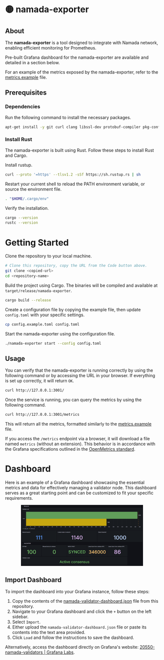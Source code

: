 # 🟡 namada-exporter

## About 

The **namada-exporter** is a tool designed to integrate with Namada network, enabling efficient monitoring for Prometheus.

Pre-built Grafana dashboard for the namada-exporter are available and detailed in a section below.

For an example of the metrics exposed by the namada-exporter, refer to the [metrics.example](metrics.example) file.

## Prerequisites

### Dependencies
Run the following command to install the necessary packages.

```bash
apt-get install -y git curl clang libssl-dev protobuf-compiler pkg-config
```

### Install Rust
The namada-exporter is built using Rust. Follow these steps to install Rust and Cargo.

Install rustup.
```sh
curl --proto '=https' --tlsv1.2 -sSf https://sh.rustup.rs | sh
```
Restart your current shell to reload the PATH environment variable, or source the environment file.
```sh
. "$HOME/.cargo/env" 
```

Verify the installation.
```sh
cargo --version
rustc --version
```

# Getting Started

Clone the repository to your local machine.
```sh
# Clone this repository, copy the URL from the Code button above.
git clone <copied-url>
cd <repository-name>
```

Build the project using Cargo. The binaries will be compiled and available at `target/release/namada-exporter`.
```sh 
cargo build --release
```

Create a configuration file by copying the example file, then update `config.toml` with your specific settings.
```sh 
cp config.example.toml config.toml
```

Start the namada-exporter using the configuration file.
```sh
./namada-exporter start --config config.toml
```

## Usage

You can verify that the namada-exporter is running correctly by using the following command or by accessing the URL in your browser. If everything is set up correctly, it will return `OK`.

```sh
curl http://127.0.0.1:3001/
```

Once the service is running, you can query the metrics by using the following command.

```sh
curl http://127.0.0.1:3001/metrics
```

This will return all the metrics, formatted similarly to the [metrics.example](metrics.example) file.

If you access the `/metrics` endpoint via a browser, it will download a file named `metrics` (without an extension). This behavior is in accordance with the Grafana specifications outlined in the [OpenMetrics standard](https://github.com/prometheus/OpenMetrics/blob/main/specification/OpenMetrics.md#overall-structure).

# Dashboard

Here is an example of a Grafana dashboard showcasing the essential metrics and data for effectively managing a validator node. This dashboard serves as a great starting point and can be customized to fit your specific requirements.

<div style="text-align: center;"><img src="Dashboard-Example.png" alt="Dashboard Example" width="400"/></div>

## Import Dashboard

To import the dashboard into your Grafana instance, follow these steps:

1. Copy the contents of the [namada-validator-dashboard.json](./namada-validator-dashboard.json) file from this repository.
2. Navigate to your Grafana dashboard and click the `+` button on the left sidebar.
3. Select `Import`.
4. Either upload the `namada-validator-dashboard.json` file or paste its contents into the text area provided.
5. Click `Load` and follow the instructions to save the dashboard.

Alternatively, access the dashboard directly on Grafana's website: [20550-namada-validators | Grafana Labs](https://grafana.com/grafana/dashboards/20550-namada-validators/).